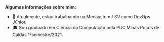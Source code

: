 
**Algumas informações sobre mim:**

- :briefcase: Atualmente, estou trabalhando na Medsystem / SV como DevOps Júnior.
- :mortar_board:  Sou graduado em Ciência da Computação pela PUC Minas Poços de Caldas 1°semestre/2021.


